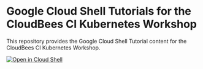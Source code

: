 # Google Cloud Shell Tutorials for the CloudBees CI Kubernetes Workshop

This repository provides the Google Cloud Shell Tutorial content for the CloudBees CI Kubernetes Workshop.


[![Open in Cloud Shell](http://gstatic.com/cloudssh/images/open-btn.svg)](https://ssh.cloud.google.com/cloudshell/open?cloudshell_git_repo=https://github.com/cloudbees-days/cloudbees-ci-k8s-cloudshell-tutorials.git&cloudshell_print=install-guide.txt&cloudshell_tutorial=workshop.md)